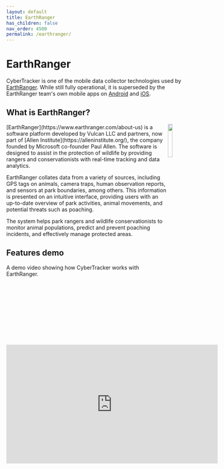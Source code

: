 ```yaml
---
layout: default
title: EarthRanger
has_children: false
nav_order: 4500
permalink: /earthranger/
---
```

# EarthRanger
CyberTracker is one of the mobile data collector technologies used by [EarthRanger](https://earthranger.com). While still fully operational, it is superseded by the EarthRanger team's own mobile apps on [Android](https://play.google.com/store/apps/details?id=com.earthranger&hl=en_US&gl=US) and [iOS](https://apps.apple.com/us/app/earthranger/id1636950688).

## What is EarthRanger?
<img src="{{ site.baseurl }}/assets/earthranger/logo.svg" align="right" class="inline" style="width:15%;"/>
[EarthRanger](https://www.earthranger.com/about-us) is a software platform developed by Vulcan LLC and partners, now part of [Allen Institute](https://alleninstitute.org/), the company founded by Microsoft co-founder Paul Allen. The software is designed to assist in the protection of wildlife by providing rangers and conservationists with real-time tracking and data analytics.

EarthRanger collates data from a variety of sources, including GPS tags on animals, camera traps, human observation reports, and sensors at park boundaries, among others. This information is presented on an intuitive interface, providing users with an up-to-date overview of park activities, animal movements, and potential threats such as poaching.

The system helps park rangers and wildlife conservationists to monitor animal populations, predict and prevent poaching incidents, and effectively manage protected areas. 

## Features demo
A demo video showing how CyberTracker works with EarthRanger.<br/>
<iframe width="560" height="315" src="https://www.youtube.com/embed/Ba1z7hUvaA0" frameborder="0" allowfullscreen></iframe>
